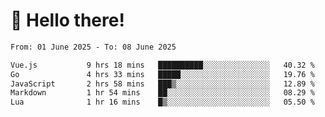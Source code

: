 # 👋 Hello there!

<!--START_SECTION:waka-->

```txt
From: 01 June 2025 - To: 08 June 2025

Vue.js           9 hrs 18 mins   ██████████░░░░░░░░░░░░░░░   40.32 %
Go               4 hrs 33 mins   █████░░░░░░░░░░░░░░░░░░░░   19.76 %
JavaScript       2 hrs 58 mins   ███▒░░░░░░░░░░░░░░░░░░░░░   12.89 %
Markdown         1 hr 54 mins    ██░░░░░░░░░░░░░░░░░░░░░░░   08.29 %
Lua              1 hr 16 mins    █▒░░░░░░░░░░░░░░░░░░░░░░░   05.50 %
```

<!--END_SECTION:waka-->
